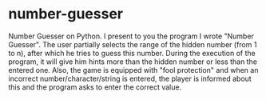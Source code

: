 # number-guesser
Number Guesser on Python.
I present to you the program I wrote "Number Guesser". The user partially selects the range of the hidden number (from 1 to n),
after which he tries to guess this number. During the execution of the program, it will give him hints more than the hidden number or less than the entered one. 
Also, the game is equipped with "fool protection" and when an incorrect number/character/string is entered,
the player is informed about this and the program asks to enter the correct value.
